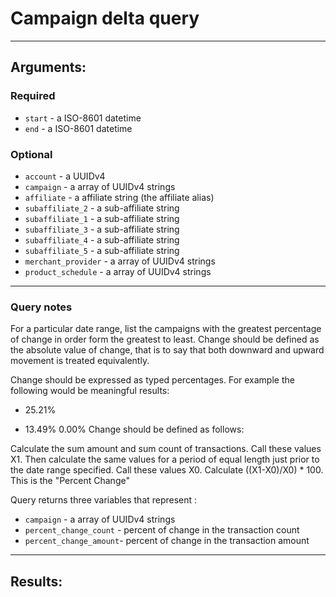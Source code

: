 # Campaign delta query

____

## Arguments:

### Required
* `start` - a ISO-8601 datetime
* `end` - a ISO-8601 datetime

### Optional
* `account` - a UUIDv4
* `campaign` -  a array of UUIDv4 strings
* `affiliate` -  a affiliate string (the affiliate alias)
* `subaffiliate_2` -  a sub-affiliate string
* `subaffiliate_1` -  a sub-affiliate string
* `subaffiliate_3` -  a sub-affiliate string
* `subaffiliate_4` -  a sub-affiliate string
* `subaffiliate_5` -  a sub-affiliate string
* `merchant_provider` -  a array of UUIDv4 strings
* `product_schedule` -  a array of UUIDv4 strings

---
### Query notes

For a particular date range, list the campaigns with the greatest percentage of change in order form the greatest to least.
Change should be defined as the absolute value of change, that is to say that both downward and upward movement is treated equivalently.

Change should be expressed as typed percentages. For example the following would be meaningful results:

+ 25.21%
- 13.49%
0.00%
Change should be defined as follows:

Calculate the sum amount and sum count of transactions. Call these values X1.
Then calculate the same values for a period of equal length just prior to the date range specified.
Call these values X0.
Calculate ((X1-X0)/X0) * 100. This is the "Percent Change"


Query returns three variables that represent :
* `campaign` -  a array of UUIDv4 strings
* `percent_change_count` - percent of change in the transaction count
* `percent_change_amount`- percent of change in the transaction amount

---
## Results:

```
```
